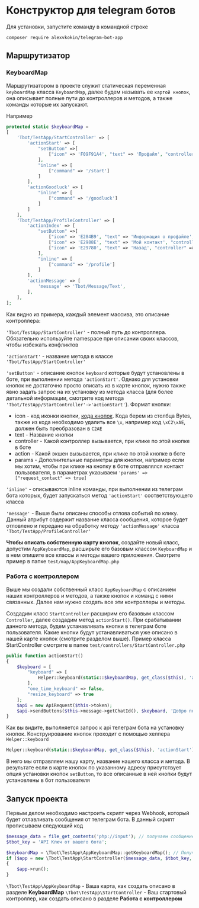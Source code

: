 # Конструктор для telegram ботов

Для установки, запустите команду в командной строке 

`composer require alexvkokin/telegram-bot-app`

## Маршрутизатор

### KeyboardMap
Маршрутизатором в проекте служит статическая переменная `keyboardMap` класса  `KeyboardMap`, далее будем называть ее `картой кнопок`, она описывает полные пути до контроллеров и методов, а также команды которые их запускают.

Например

```php
protected static $keyboardMap = 
[
    'Tbot/TestApp/StartController' => [
        'actionStart' => [
            "setButton" =>[
                ["icon" => 'F09F91A4', "text" => 'Профайл', "controller" => "Tbot/TestApp/ProfileController", "action" => "actionIndex"],
            ],
            "inline" => [
                ["command" => '/start']
            ]
        ],
        'actionGoodluck' => [
            "inline" => [
                ["command" => '/goodluck']
            ]
        ]
    ],
    'Tbot/TestApp/ProfileController' => [
        'actionIndex' => [
            "setButton" =>[
                ["icon" => 'E284B9', "text" => 'Информация о профайле', "controller" => "Tbot/TestApp/ProfileController", "action" => "actionData"],
                ["icon" => 'E2988E', "text" => 'Мой контакт', "controller" => "Tbot/TestApp/ProfileController", "action" => "actionContact", 'params' => ["request_contact" => true]],
                ["icon" => 'E29780', "text" => 'Назад', "controller" => "Tbot/TestApp/StartController", "action" => "actionStart"],
            ],
            "inline" => [
                ["command" => '/profile']
            ]
        ],
        'actionMessage' => [
            'message' => 'Tbot/Message/Text',
        ],
    ],
];
```

Как видно из примера, каждый элемент массива, это описание контроллера:

`'Tbot/TestApp/StartController'` - полный путь до контроллера. Обязательно используйте namespace при описании своих классов, чтобы избежать конфликтов

`'actionStart'` - название метода в классе `'Tbot/TestApp/StartController'`

`'setButton'` - описание кнопок `keyboard` которые будут установлены в боте, при выполнении метода `'actionStart'`. Однако для установки кнопок не достаточно просто описать из в карте кнопок, нужно также явно задать запрос на их установку из метода класса (для более детальной информации, смотрите код метода `'Tbot/TestApp/StartController'->'actionStart'`). Формат кнопки:
 - icon - код иконки кнопки, <a href='https://apps.timwhitlock.info/emoji/tables/unicode'>кода кнопок</a>. Кода берем из столбца Bytes, также из кода необходимо удалить все `\x`, например код `\xC2\xAE`, должен быть преобразован в `C2AE`
 - text - Название кнопки
 - controller - Какой контроллер вызывается, при клике по этой кнопке в боте
 - action - Какой экшен вызывается, при клике по этой кнопке в боте
 - params - Дополнительные параметры для кнопки, например если мы хотим, чтобы при клике на кнопку в боте отправлялся контакт пользователя, в параметрах указываем `'params' => ["request_contact" => true]`

`'inline'` - описываются inline команды, при выполнении из телеграм бота которых, будет запускаться метод `'actionStart'` соответствующего класса

`'message'` - Выше были описаны способы отлова событий по клику. Данный атрибут содержит название класса сообщения, которое будет отловлено и передано на обработку методу `'actionMessage'` класса `'Tbot/TestApp/ProfileController'`


**Чтобы описать собственную карту кнопок**, создайте новый класс, допустим `AppKeyboardMap`, расширьте его базовым классом `KeyboardMap` и в нем опишите все классы и методы вашего приложения. Смотрите пример в папке `test/map/AppKeyboardMap.php`


### Работа с контроллером
Выше мы создали собственный класс `AppKeyboardMap` с описанием наших контроллеров и методов, а также кнопок и команд с ними связанных. Далее нам нужно создать все эти контроллеры и методы.

Создадим класс `StartController` расширим его базовым классом `Controller`, далее создадим метод `actionStart()`. При срабатывании данного метода, будем устанавливать кнопки в телеграм боте пользователя. Какие кнопки будут устанавливаться уже описано в нашей карте кнопок (смотрите разделом выше). Пример класса StartController смотрите в папке `test/controllers/StartController.php`

```php
public function actionStart()
{
    $keyboard = [
        "keyboard" => [
            Helper::keyboard(static::$keyboardMap, get_class($this), 'actionStart'),
        ],
        "one_time_keyboard" => false,
        "resize_keyboard" => true
    ];
    $api = new ApiRequest($this->token);
    $api->sendButtons($this->message->getChatId(), $keyboard, 'Добро пожаловать в наш бот');
}
```

Как вы видите, выполняется запрос к api телеграм бота на установку кнопок. Конструирование кнопок проходит с помощью хелпера `Helper::keyboard`

```php
Helper::keyboard(static::$keyboardMap, get_class($this), 'actionStart'),
```

В него мы отправляем нашу карту, название нашего класса и метода. В результате если в карте кнопок по указанному адресу присутствует опция установки кнопок `setButton`, то все описанные в ней кнопки будут установлены в бот пользователя


## Запуск проекта

Первым делом необходимо настроить скрипт через Webhook, который будет отлавливать сообщения от телеграм бота. В данный скрипт прописываем следующий код

```php
$message_data = file_get_contents('php://input'); // получаем сообщение от телеграм бота
$tbot_key = 'API Ключ от вашего бота';

$keyboardMap = \Tbot\TestApp\AppKeyboardMap::getKeyboardMap(); // Получаем вашу карту кнопок
if ($app = new \Tbot\TestApp\StartController($message_data, $tbot_key, $keyboardMap))
{
    $app->run();
}
```

`\Tbot\TestApp\AppKeyboardMap` - Ваша карта, как создать описано в разделе **KeyboardMap**
`\Tbot\TestApp\StartController` - Ваш стартовый контроллер, как создать описано в разделе **Работа с контроллером**
